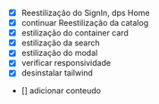 - [x] Reestilização do SignIn, dps Home
- [x] continuar Reestilização da catalog
- [x] estilização do container card
- [x] estilização da search
- [x] estilização do modal
- [x] verificar responsividade
- [x] desinstalar tailwind
- [] adicionar conteudo
